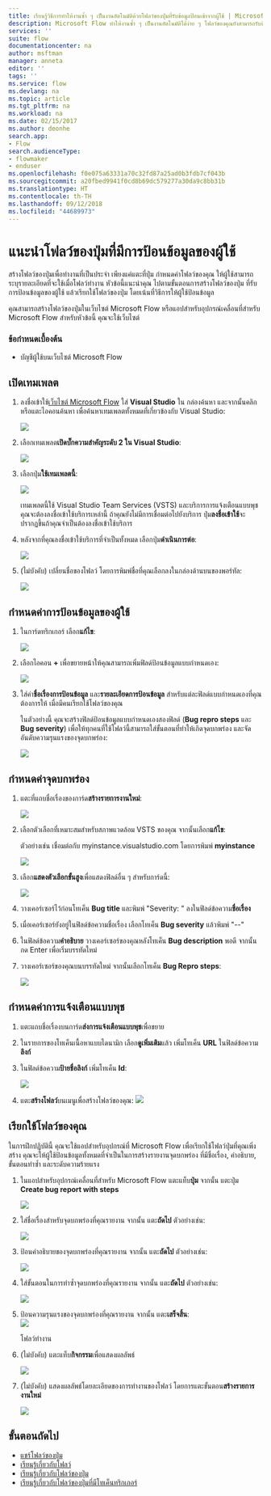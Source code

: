 ```yaml
---
title: เรียนรู้วิธีการทำให้งานซ้ำ ๆ เป็นงานอัตโนมัติด้วยโฟลว์ของปุ่มที่รับข้อมูลป้อนเข้าจากผู้ใช้ | Microsoft Docs
description: Microsoft Flow ทำให้งานซ้ำ ๆ เป็นงานอัตโนมัติได้ง่าย ๆ โฟลว์ของคุณยังสามารถรับข้อมูลป้อนเข้าจากผู้ใช้เมื่อทำงานที่ซ้ำ ๆ กัน
services: ''
suite: flow
documentationcenter: na
author: msftman
manager: anneta
editor: ''
tags: ''
ms.service: flow
ms.devlang: na
ms.topic: article
ms.tgt_pltfrm: na
ms.workload: na
ms.date: 02/15/2017
ms.author: deonhe
search.app:
- Flow
search.audienceType:
- flowmaker
- enduser
ms.openlocfilehash: f0e075a63331a70c32fd87a25ad0b3fdb7cf043b
ms.sourcegitcommit: a20fbed9941f0cd8b69dc579277a30da9c8bb31b
ms.translationtype: HT
ms.contentlocale: th-TH
ms.lasthandoff: 09/12/2018
ms.locfileid: "44689973"
---
```

# <a name="introducing-button-flows-with-user-input"></a>แนะนำโฟลว์ของปุ่มที่มีการป้อนข้อมูลของผู้ใช้
สร้างโฟลว์ของปุ่มเพื่อทำงานที่เป็นประจำ เพียงแค่แตะที่ปุ่ม กำหนดค่าโฟลว์ของคุณ ให้ผู้ใช้สามารถระบุรายละเอียดที่จะใช้เมื่อโฟลว์ทำงาน หัวข้อนี้แนะนำคุณ ไปตามขั้นตอนการสร้างโฟลว์ของปุ่ม ที่รับการป้อนข้อมูลของผู้ใช้ แล้วเรียกใช้โฟลว์ของปุ่ม โดยเน้นที่วิธีการให้ผู้ใช้ป้อนข้อมูล

คุณสามารถสร้างโฟลว์ของปุ่มในเว็บไซต์ Microsoft Flow หรือแอปสำหรับอุปกรณ์เคลื่อนที่สำหรับ Microsoft Flow สำหรับหัวข้อนี้ คุณจะใช้เว็บไซต์

### <a name="prerequisites"></a>ข้อกำหนดเบื้องต้น
* บัญชีผู้ใช้บนเว็บไซต์ Microsoft Flow

## <a name="open-the-template"></a>เปิดเทมเพลต
1. ลงชื่อเข้าใช้[เว็บไซต์ Microsoft Flow](https://flow.microsoft.com) ใส่ **Visual Studio** ใน กล่องค้นหา และจากนั้นคลิกหรือแตะไอคอนค้นหา เพื่อค้นหาเทมเพลตทั้งหมดที่เกี่ยวข้องกับ Visual Studio:
   
    ![](./media/button-flow-with-user-input-tokens/1.png)  
2. เลือกเทมเพลต**เปิดบั๊กความสำคัญระดับ 2 ใน Visual Studio**:
   
    ![](./media/button-flow-with-user-input-tokens/2.png)  
3. เลือกปุ่ม**ใช้เทมเพลตนี้**:
   
    ![](./media/button-flow-with-user-input-tokens/3.png)  
   
    เทมเพลตนี้ใช้ Visual Studio Team Services (VSTS) และบริการการแจ้งเตือนแบบพุช คุณจะต้องลงชื่อเข้าใช้บริการเหล่านี้ ถ้าคุณยังไม่มีการเชื่อมต่อไปยังบริการ ปุ่ม**ลงชื่อเข้าใช้**จะปรากฏขึ้นถ้าคุณจำเป็นต้องลงชื่อเข้าใช้บริการ
4. หลังจากที่คุณลงชื่อเข้าใช้บริการที่จำเป็นทั้งหมด เลือกปุ่ม**ดำเนินการต่อ**:
   
    ![](./media/button-flow-with-user-input-tokens/4.png)  
5. (ไม่บังคับ) เปลี่ยนชื่อของโฟลว์ โดยการพิมพ์ชื่อที่คุณเลือกลงในกล่องด้านบนของพอร์ทัล:
   
    ![](./media/button-flow-with-user-input-tokens/5.png)

## <a name="customize-the-user-input"></a>กำหนดค่าการป้อนข้อมูลของผู้ใช้
1. ในการ์ดทริกเกอร์ เลือก**แก้ไข**:
   
    ![](./media/button-flow-with-user-input-tokens/6.png)  
2. เลือกไอคอน **+** เพื่อขยายหน้าให้คุณสามารถเพิ่มฟิลด์ป้อนข้อมูลแบบกำหนดเอง:
   
    ![](./media/button-flow-with-user-input-tokens/7.png)
3. ใส่ค่า**ชื่อเรื่องการป้อนข้อมูล** และ**รายละเอียดการป้อนข้อมูล** สำหรับแต่ละฟิลด์แบบกำหนดเองที่คุณต้องการให้ เมื่อมีคนเรียกใช้โฟลว์ของคุณ  
   
    ในตัวอย่างนี้ คุณจะสร้างฟิลด์ป้อนข้อมูลแบบกำหนดเองสองฟิลด์ (**Bug repro steps** และ **Bug severity**) เพื่อให้ทุกคนที่ใช้โฟลว์นี้สามารถใส่ขั้นตอนที่ทำให้เกิดจุดบกพร่อง และจัดอันดับความรุนแรงของจุดบกพร่อง:  
   
    ![](./media/button-flow-with-user-input-tokens/8.png)

## <a name="customize-the-bug"></a>กำหนดค่าจุดบกพร่อง
1. แตะที่แถบชื่อเรื่องของการ์ด**สร้างรายการงานใหม่**:
   
    ![](./media/button-flow-with-user-input-tokens/9.png)  
2. เลือกตัวเลือกที่เหมาะสมสำหรับสภาพแวดล้อม VSTS ของคุณ จากนั้นเลือก**แก้ไข**:
   
    ตัวอย่างเช่น เชื่อมต่อกับ myinstance.visualstudio.com โดยการพิมพ์ **myinstance**
   
    ![](./media/button-flow-with-user-input-tokens/10.png)  
3. เลือก**แสดงตัวเลือกขั้นสูง**เพื่อแสดงฟิลด์อื่น ๆ สำหรับการ์ดนี้:
   
    ![](./media/button-flow-with-user-input-tokens/11.png)  
4. วางเคอร์เซอร์ไว้ก่อนโทเค็น **Bug title** และพิมพ์ "Severity: " ลงในฟิลด์ข้อความ**ชื่อเรื่อง**
5. เมื่อเคอร์เซอร์ยังอยู่ในฟิลด์ข้อความชื่อเรื่อง เลือกโทเค็น **Bug severity** แล้วพิมพ์ "--"  
6. ในฟิลด์ข้อความ**คำอธิบาย** วางเคอร์เซอร์ของคุณหลังโทเค็น **Bug description** พอดี จากนั้นกด Enter เพื่อเริ่มบรรทัดใหม่
7. วางเคอร์เซอร์ของคุณบนบรรทัดใหม่ จากนั้นเลือกโทเค็น **Bug Repro steps**:
   
    ![](./media/button-flow-with-user-input-tokens/12.png)

## <a name="customize-the-push-notification"></a>กำหนดค่าการแจ้งเตือนแบบพุช
1. แตะแถบชื่อเรื่องบนการ์ด**ส่งการแจ้งเตือนแบบพุช**เพื่อขยาย
2. ในรายการของโทเค็นเนื้อหาแบบไดนามิก เลือก**ดูเพิ่มเติม**แล้ว เพิ่มโทเค็น **URL** ในฟิลด์ข้อความ**ลิงก์**
3. ในฟิลด์ข้อความ**ป้ายชื่อลิงก์** เพิ่มโทเค็น **Id**:
   
    ![](./media/button-flow-with-user-input-tokens/13.png)  
4. แตะ**สร้างโฟลว์**บนเมนูเพื่อสร้างโฟลว์ของคุณ:  ![](./media/button-flow-with-user-input-tokens/14.png)  

## <a name="run-your-flow"></a>เรียกใช้โฟลว์ของคุณ
ในการฝึกปฏิบัตินี้ คุณจะใช้แอปสำหรับอุปกรณ์ที่ Microsoft Flow เพื่อเรียกใช้โฟลว์ปุ่มที่คุณเพิ่งสร้าง คุณจะให้ผู้ใช้ป้อนข้อมูลทั้งหมดที่จำเป็นในการสร้างรายงานจุดบกพร่อง ที่มีชื่อเรื่อง, คำอธิบาย, ขั้นตอนทำซ้ำ และระดับความร้ายแรง  

1. ในแอปสำหรับอุปกรณ์เคลื่อนที่สำหรับ Microsoft Flow แตะแท็บ**ปุ่ม** จากนั้น แตะปุ่ม **Create bug report with steps**
   
    ![](./media/button-flow-with-user-input-tokens/runmt1.png)  
2. ใส่ชื่อเรื่องสำหรับจุดบกพร่องที่คุณรายงาน จากนั้น แตะ**ถัดไป** ตัวอย่างเช่น:
   
    ![](./media/button-flow-with-user-input-tokens/runmt2.png)  
3. ป้อนคำอธิบายของจุดบกพร่องที่คุณรายงาน จากนั้น แตะ**ถัดไป** ตัวอย่างเช่น:
   
    ![](./media/button-flow-with-user-input-tokens/runmt3.png)  
4. ใส่ขั้นตอนในการทำซ้ำจุดบกพร่องที่คุณรายงาน จากนั้น แตะ**ถัดไป** ตัวอย่างเช่น:
   
    ![](./media/button-flow-with-user-input-tokens/runmt3-1.png)  
5. ป้อนความรุนแรงของจุดบกพร่องที่คุณรายงาน จากนั้น แตะ**เสร็จสิ้น**:  
    ![](./media/button-flow-with-user-input-tokens/runmt3-2.png)  
   
    โฟลว์ทำงาน
6. (ไม่บังคับ) แตะแท็บ**กิจกรรม**เพื่อแสดงผลลัพธ์
   
    ![](./media/button-flow-with-user-input-tokens/runmt5.png)  
7. (ไม่บังคับ) แสดงผลลัพธ์โดยละเอียดของการทำงานของโฟลว์ โดยการแตะขั้นตอน**สร้างรายการงานใหม่**
   
    ![](./media/button-flow-with-user-input-tokens/runmt6.png)  

## <a name="next-steps"></a>ขั้นตอนถัดไป
* [แชร์โฟลว์ของปุ่ม](share-buttons.md)
* [เรียนรู้เกี่ยวกับโฟลว์](guided-learning/get-started.yml?tutorial-step=1)  
* [เรียนรู้เกี่ยวกับโฟลว์ของปุ่ม](introduction-to-button-flows.md)  
* [เรียนรู้เกี่ยวกับโฟลว์ของปุ่มที่มีโทเค็นทริกเกอร์](introduction-to-button-trigger-tokens.md)  


